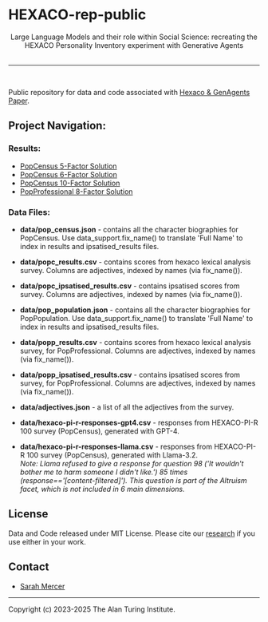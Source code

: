 #  HEXACO-rep-public

<center>Large Language Models and their role within Social
Science: recreating the HEXACO Personality Inventory
experiment with Generative Agents</center>
<br>

---

<br>

Public repository for data and code associated with [Hexaco &amp; GenAgents Paper](pdf.pdf).

## Project Navigation:

### Results:

* [PopCensus 5-Factor Solution](popCensus_5Factor.ipynb)
* [PopCensus 6-Factor Solution](popCensus_6Factor.ipynb)
* [PopCensus 10-Factor Solution](popCensus_10Factor.ipynb)
* [PopProfessional 8-Factor Solution](popProfessional_8Factor.ipynb)

### Data Files:

* <b>data/pop_census.json</b> - contains all the character biographies for PopCensus.  Use data_support.fix_name() to translate 'Full Name' to index in results and ipsatised_results files.

* <b>data/popc_results.csv</b> - contains scores from hexaco lexical analysis survey.  Columns are adjectives, indexed by names (via fix_name()).

* <b>data/popc_ipsatised_results.csv</b> - contains ipsatised scores from survey.  Columns are adjectives, indexed by names (via fix_name()).

* <b>data/pop_population.json</b> - contains all the character biographies for PopPopulation.  Use data_support.fix_name() to translate 'Full Name' to index in results and ipsatised_results files.

* <b>data/popp_results.csv</b> - contains scores from hexaco lexical analysis survey, for PopProfessional.  Columns are adjectives, indexed by names (via fix_name()).

* <b>data/popp_ipsatised_results.csv</b> - contains ipsatised scores from survey, for PopProfessional.  Columns are adjectives, indexed by names (via fix_name()).

* <b>data/adjectives.json</b> - a list of all the adjectives from the survey.

* <b>data/hexaco-pi-r-responses-gpt4.csv</b> - responses from HEXACO-PI-R 100 survey (PopCensus), generated with GPT-4.

* <b>data/hexaco-pi-r-responses-llama.csv</b> - responses from HEXACO-PI-R 100 survey (PopCensus), generated with Llama-3.2. <br>
<i>Note: Llama refused to give a response for question 98 ('It wouldn't bother me to harm someone I didn't like.') 85 times (response=='[content-filtered]').  This question is part of the Altruism facet, which is not included in 6 main dimensions.</i>

## License

Data and Code released under MIT License.  Please cite our [research]() if you use either in your work.

## Contact

* [Sarah Mercer](https://github.com/drsezzer/)

---

Copyright (c) 2023-2025 The Alan Turing Institute.

